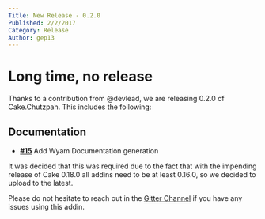 ```yaml
---
Title: New Release - 0.2.0
Published: 2/2/2017
Category: Release
Author: gep13
---
```


# Long time, no release

Thanks to a contribution from @devlead, we are releasing 0.2.0 of Cake.Chutzpah.  This includes the following:

## Documentation

- [__#15__](https://github.com/cake-contrib/Cake.Chutzpah/issues/15) Add Wyam Documentation generation

It was decided that this was required due to the fact that with the impending release of Cake 0.18.0 all addins need to be at least 0.16.0, so we decided to upload to the latest.

Please do not hesitate to reach out in the [Gitter Channel](https://gitter.im/cake-contrib/Lobby) if you have any issues using this addin.